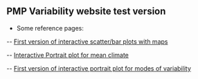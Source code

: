 ## PMP Variability website test version

- Some reference pages:

-- [First version of interactive scatter/bar plots with maps](https://oceanonly.llnl.gov/durack1/dump/170725_JiwooLee/variability_mode/scripts_v1.0/results_v1.2_bookmark/simple_viewer/home.html)

-- [Interactive Portrait plot for mean climate](https://oceanonly.llnl.gov/gleckler1/pptest/clickable_portrait_3.html)

-- [First version of interactive portrait plot for modes of variability](https://oceanonly.llnl.gov/doutriaux1/HTML/clickable_map.html)
